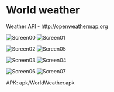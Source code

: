 # World weather #
Weather API - http://openweathermap.org

![Screen00](images/WorldWeather_00.png) 
![Screen01](images/WorldWeather_01.png)

![Screen02](images/WorldWeather_02.png) 
![Screen05](images/WorldWeather_05.png)

![Screen03](images/WorldWeather_03.png) 
![Screen04](images/WorldWeather_04.png)

![Screen06](images/WorldWeather_06.png) 
![Screen07](images/WorldWeather_07.png)

APK:  apk/WorldWeather.apk